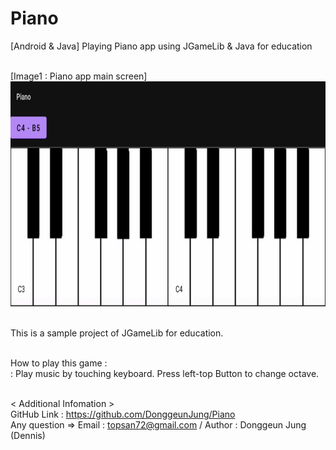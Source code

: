 # Piano
 [Android & Java] Playing Piano app using JGameLib & Java for education

<br>
[Image1 : Piano app main screen]

<div>
<img src="https://github.com/DonggeunJung/Piano/blob/main/Piano_Capture01.png?raw=true width="600px" height="360px"></img>
</div>

<br>

                                                                                                                             
This is a sample project of JGameLib for education.
<br>
<br>
                                                                                                                   
How to play this game :<br>
: Play music by touching keyboard. Press left-top Button to change octave.
<br>
<br>
                                                                                                                   
< Additional Infomation ><br>
GitHub Link : https://github.com/DonggeunJung/Piano<br>
Any question => Email : topsan72@gmail.com / Author : Donggeun Jung (Dennis)
